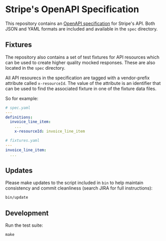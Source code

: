 # Stripe's OpenAPI Specification

This repository contains an [OpenAPI specification][openapi] for Stripe's API.
Both JSON and YAML formats are included and available in the `spec` directory.

## Fixtures

The repository also contains a set of test fixtures for API resources which can
be used to create higher quality mocked responses. These are also located in
the `spec` directory.

All API resourecs in the specification are tagged with a vendor-prefix
attribute called `x-resourceId`. The value of the attribute is an identifier
that can be used to find the associated fixture in one of the fixture data
files.

So for example:

``` yaml
# spec.yaml
---
definitions:
  invoice_line_item:
    ...
    x-resourceId: invoice_line_item

# fixtures.yaml
---
invoice_line_item:
  ...
```

## Updates

Please make updates to the script included in `bin` to help maintain
consistency and commit cleanliness (search JIRA for full instructions):

    bin/update

## Development

Run the test suite:

    make

[openapi]: https://www.openapis.org/

<!--
# vim: set tw=79:
-->
